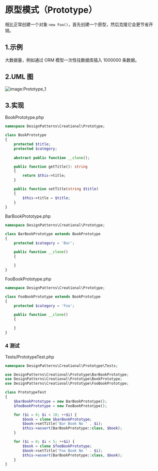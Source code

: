 # 原型模式（Prototype）

相比正常创建一个对象 `new Foo()`，首先创建一个原型，然后克隆它会更节省开销。

## 1.示例

大数据量，例如通过 ORM 模型一次性往数据库插入 1000000 条数据。

## 2.UML 图

![image:Prototype_1](https://github.com/TomatoZ7/notes-of-tz/blob/master/Programming/DesignPatterns/images/Prototype_1.jpg)

## 3.实现

BookPrototype.php

```php
namespace DesignPatterns\Creational\Prototype;

class BookPrototype
{
    protected $title;
    protected $category;
    
    abstract public function __clone();

    public function getTitle(): string
    {
        return $this->title;
    }

    public function setTitle(string $title)
    {
        $this->title = $title;
    }
}
```

BarBookPrototype.php

```php
namespace DesignPatterns\Creational\Prototype;

class BarBookPrototype extends BookPrototype
{
    protected $category = 'Bar';

    public function __clone()
    {

    }
}
```

FooBookPrototype.php

```php
namespace DesignPatterns\Creational\Prototype;

class FooBookPrototype extends BookPrototype
{
    protected $category = 'Foo';

    public function __clone()
    {

    }
}
```

### 4 测试

Tests/PrototypeTest.php

```php
namespace DesignPatterns\Creational\Prototype\Tests;

use DesignPatterns\Creational\Prototype\BarBookPrototype;
use DesignPatterns\Creational\Prototype\BookPrototype;
use DesignPatterns\Creational\Prototype\FooBookPrototype;

class PrototypeTest
{
    $barBookPrototype = new BarBookPrototype();
    $fooBookPrototype = new FooBookPrototype();

    for ($i = 0; $i < 10; ++$i) {
        $book = clone $barBookPrototype;
        $book->setTitle('Bar Book No ' . $i);
        $this->assert(BarBookPrototype::class, $book);
    }

    for ($i = 0; $i < 5; ++$i) {
        $book = clone $fooBookPrototype;
        $book->setTitle('Foo Book No ' . $i);
        $this->assert(BarBookPrototype::class, $book);
    }
}
```